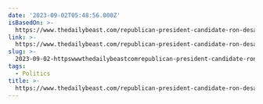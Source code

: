 ```yaml
---
date: '2023-09-02T05:48:56.000Z'
isBasedOn: >-
  https://www.thedailybeast.com/republican-president-candidate-ron-desantis-is-afraid-of-questions-from-15-year-old-quinn-mitchell
link: >-
  https://www.thedailybeast.com/republican-president-candidate-ron-desantis-is-afraid-of-questions-from-15-year-old-quinn-mitchell
slug: >-
  2023-09-02-httpswwwthedailybeastcomrepublican-president-candidate-ron-desantis-is-afraid-of-questions-from-15-year-old-quinn-mitchell
tags:
  - Politics
title: >-
  https://www.thedailybeast.com/republican-president-candidate-ron-desantis-is-afraid-of-questions-from-15-year-old-quinn-mitchell
---
```


